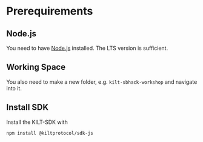 # Prerequirements

## Node.js
You need to have [Node.js](https://nodejs.org/) installed. The LTS version is sufficient.

## Working Space
You also need to make a new folder, e.g. `kilt-sbhack-workshop` and navigate into it.

## Install SDK
Install the KILT-SDK with
```bash
npm install @kiltprotocol/sdk-js
```

